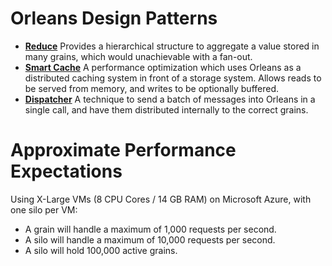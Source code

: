 # Orleans Design Patterns

* __[Reduce](Reduce.md)__ Provides a hierarchical structure to aggregate a value stored in many grains, which would unachievable with a fan-out.
* __[Smart Cache](Smart%20Cache.md)__ A performance optimization which uses Orleans as a distributed caching system in front of a storage system. Allows reads to be served from memory, and writes to be optionally buffered.
* __[Dispatcher](Dispatcher.md)__ A technique to send a batch of messages into Orleans in a single call, and have them distributed internally to the correct grains.

# Approximate Performance Expectations

Using X-Large VMs (8 CPU Cores / 14 GB RAM) on Microsoft Azure, with one silo per VM:

* A grain will handle a maximum of 1,000 requests per second.
* A silo will handle a maximum of 10,000 requests per second.
* A silo will hold 100,000 active grains.